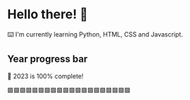 # Hello there! 👋

⌨️ I'm currently learning Python, HTML, CSS and Javascript.

## Year progress bar

📅 2023 is 100% complete!

🟩🟩🟩🟩🟩🟩🟩🟩🟩🟩🟩🟩🟩🟩🟩🟩🟩🟩🟩🟩